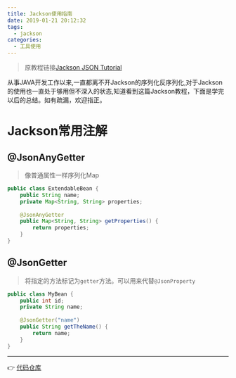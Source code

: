 ```yaml
---
title: Jackson使用指南
date: 2019-01-21 20:12:32
tags:
  - jackson
categories: 
  - 工具使用
---
```


> 原教程链接[Jackson JSON Tutorial](https://www.baeldung.com/jackson)

从事JAVA开发工作以来,一直都离不开Jackson的序列化反序列化,对于Jackson的使用也一直处于够用但不深入的状态,知道看到这篇Jackson教程，下面是学完以后的总结。如有疏漏，欢迎指正。

<!-- more -->

# Jackson常用注解

## @JsonAnyGetter
> 像普通属性一样序列化Map

```java
public class ExtendableBean {
    public String name;
    private Map<String, String> properties;
 
    @JsonAnyGetter
    public Map<String, String> getProperties() {
        return properties;
    }
}
```

## @JsonGetter
> 将指定的方法标记为`getter`方法。可以用来代替`@JsonProperty`

```java
public class MyBean {
    public int id;
    private String name;
 
    @JsonGetter("name")
    public String getTheName() {
        return name;
    }
}
```

---
👉 [代码仓库](https://github.com/gcdd1993/Jackson-Guide-With-Samples)